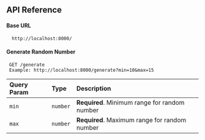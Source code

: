 ## API Reference

#### Base URL

```http
  http://localhost:8000/
```

#### Generate Random Number

```http
 GET /generate
 Example: http://localhost:8000/generate?min=10&max=15
```

| Query Param | Type     | Description                                   |
| :---------- | :------- | :-------------------------------------------- |
| `min`       | `number` | **Required**. Minimum range for random number |
| `max`       | `number` | **Required**. Maximum range for random number |
